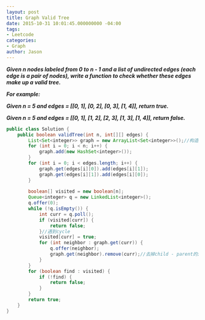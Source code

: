 ```yaml
---
layout: post
title: Graph Valid Tree
date: 2015-10-31 10:01:45.000000000 -04:00
tags:
- Leetcode
categories:
- Graph
author: Jason
---
```

<p><strong><em>Given n nodes labeled from 0 to n - 1 and a list of undirected edges (each edge is a pair of nodes), write a function to check whether these edges make up a valid tree.</p>

For example:</p>
Given n = 5 and edges = [[0, 1], [0, 2], [0, 3], [1, 4]], return true.</p>
Given n = 5 and edges = [[0, 1], [1, 2], [2, 3], [1, 3], [1, 4]], return false.</em></strong></p>
``` java
public class Solution {
    public boolean validTree(int n, int[][] edges) {
        List<Set<integer>> graph = new ArrayList<Set<integer>>();//构造graph的方法 adjacency list
        for (int i = 0; i < n; i++) {
            graph.add(new HashSet<integer>());
        }
        for (int i = 0; i < edges.length; i++) {
            graph.get(edges[i][0]).add(edges[i][1]);
            graph.get(edges[i][1]).add(edges[i][0]);
        }
        
        boolean[] visited = new boolean[n];
        Queue<integer> q = new LinkedList<integer>();
        q.offer(0);
        while (!q.isEmpty()) {
            int curr = q.poll();
            if (visited[curr]) {
                return false;
            }//遇到cycle
            visited[curr] = true;
            for (int neighbor : graph.get(curr)) {
                q.offer(neighbor);
                graph.get(neighbor).remove(curr);//去掉child - parent的边 后面不需再用
            }
        }
        for (boolean find : visited) {
            if (!find) {
                return false;
            }
        }
        return true;
    }
}
```
